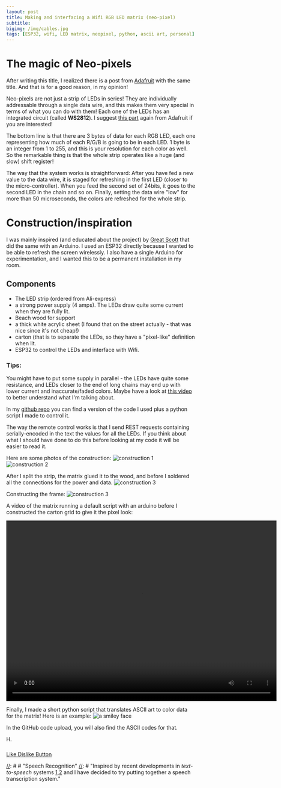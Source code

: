 ```yaml
---
layout: post
title: Making and interfacing a Wifi RGB LED matrix (neo-pixel)
subtitle: 
bigimg: /img/cables.jpg
tags: [ESP32, wifi, LED matrix, neopixel, python, ascii art, personal]
---
```


# The magic of Neo-pixels
After writing this title, I realized there is a post from [Adafruit](https://learn.adafruit.com/adafruit-neopixel-uberguide?view=all) with the same title. And that is for a good reason, in my opinion! 

Neo-pixels are not just a strip of LEDs in series! They are individually addressable through a single data wire, and this makes them very special in terms of what you can do with them! Each one of the LEDs has an integrated circuit (called **WS2812**).  I suggest [this part](https://learn.adafruit.com/adafruit-neopixel-uberguide?view=all#writing-your-own-library-16-13) again from Adafruit if you are interested! 

The bottom line is that there are 3 bytes of data for each RGB LED, each one representing how much of each R/G/B is going to be in each LED. 1 byte is an integer from 1 to 255, and this is your resolution for each color as well. So the remarkable thing is that the whole strip operates like a huge (and slow) shift register!

The way that the system works is straightforward: After you have fed a new value to the data wire, it is staged for refreshing in the first LED (closer to the micro-controller). When you feed the second set of 24bits, it goes to the second LED in the chain and so on. Finally, setting the data wire "low" for more than 50 microseconds, the colors are refreshed for the whole strip. 


# Construction/inspiration
I was mainly inspired (and educated about the project) by [Great Scott](https://www.youtube.com/watch?v=D_QBlFIQk-o) that did the same with an Arduino. I used an ESP32 directly because I wanted to be able to refresh the screen wirelessly. I also have a single Arduino for experimentation, and I wanted this to be a permanent installation in my room.

## Components
* The LED strip (ordered from Ali-express)
* a strong power supply (4 amps). The LEDs draw quite some current when they are fully lit.
* Beach wood for support
* a thick white acrylic sheet (I found that on the street actually - that was nice since it's not cheap!)
* carton (that is to separate the LEDs, so they have a "pixel-like" definition when lit. 
* ESP32 to control the LEDs and interface with Wifi.

### Tips:
You might have to put some supply in parallel - the LEDs have quite some resistance, and LEDs closer to the end of long chains may end up with lower current and inaccurate/faded colors. Maybe have a look at [this video](https://youtu.be/Ew0HmLy_Td8?t=417) to better understand what I'm talking about.

In my [github repo]( https://github.com/mylonasc/esp32wirelessledmatrix) you can find a version of the code I used plus a python script I made to control it.

The way the remote control works is that I send REST requests containing serially-encoded in the text the values for all the LEDs. If you think about what I should have done to do this before looking at my code it will be easier to read it. 

Here are some photos of the construction:
![construction 1 ](/img/construction1.jpg)
![construction 2 ](/img/construction2.jpg)

After I split the strip, the matrix glued it to the wood, and before I soldered all the connections for the power and data.
![construction 3 ](/img/construction3.jpg)

Constructing the frame:
![construction 3 ](/img/construction4.jpg)

A video of the matrix running a default script with an arduino before I constructed the carton grid to give it the pixel look:

<video width="720" height="480" controls="controls">
  <source src="/img/video_led_matrix.mp4" type="video/mp4">
</video>



Finally, I made a short python script that translates ASCII art to color data for the matrix! Here is an example:
![a smiley face](/img/smiley.jpg)

In the GitHub code upload, you will also find the ASCII codes for that.

H.

<h3></h3><!-- Start BawkBox Code--><script data-sil-id="603557453c0d090013685d6e">var loadWidget = function() { var d = document, w = window, l = window.location,p = l.protocol == "file:" ? "http://" : "//"; if (!w.WS) w.WS = {}; c = w.WS; var m=function(t, o){ var e = d.getElementsByTagName("script"); e=e[e.length-1]; var n = d.createElement(t); if (t=="script") {n.async=true;} for (k in o) n[k] = o[k]; e.parentNode.insertBefore(n, e)}; m("script", { src: p + "bawkbox.com/widget/like-dislike/603557453c0d090013685d6e?page=" +encodeURIComponent(l+''), type: 'text/javascript' }); c.load_net = m; }; if(window.Squarespace){ document.addEventListener('DOMContentLoaded', loadWidget); setTimeOut(function(){ document.addEventListener('DOMContentLoaded', loadWidget); }, 3000) } else { loadWidget() } </script><div class="sil-widget-like-dislike sil-widget" id="sil-widget-603557453c0d090013685d6e"><a href="//bawkbox.com/install/like-dislike">Like Dislike Button</a></div><!-- End BawkBox Code-->






[//]: # " # Variational Autoencoders"
[//]: # "Variational techniques in statistics have been around for some time. Relatively recently"

[//]: # # "Speech Recognition"
[//]: # "Inspired by recent developments in *text-to-speech* systems [1,2]() and I have decided to try putting together a speech transcription system."

[//]: # "The key novelty, in my opinion, of the two papers is that they use [Normalizing Flows](https://arxiv.org/abs/1505.05770)"

[//]: # "his is an attempt to make a small AE model with the normalizing flows for that task. An autoencoder for speech frames is to be constructed. The continuous dynamics of frames and transitions are expected to be captured by transitions in the latent space. By training a flow, the transition matrix based modeling of the HMMs can be replaced by an MCMC technique on continuous space but with proposal distributions that are trained by the neural network. The speaker normalization is a part of the parametrization of the autoencoder,"
[//]: # "(hopefully making it flexible enough for speech style transfer ;)."

 [//]: # " Random notes for speech recognition with NN: "

 [//]: # " ## 18/11/2018 "
 [//]: # " ### Reading the data, first signal analysis results"
 [//]: # " * Found TIMIT dataset on Academic torrents "
 [//]: # " * Played around with transformation from stft/mel/invmel/invstft "
 [//]: # " * audio reconstruction quite good with 80 mel banks (what Andrew Senior mentions that Google uses in [this youtube video](https://www.youtube.com/watch?v=HyUtT_z-cms) ) "
 [//]: # " * fourier size for 16khz: 512 samples (32ms) " 
 [//]: # " * overlap of half-window seems reasonable. "
 [//]: # " * Again from Senior, 26 frames are suggested. This may be a bit excessive, perhaps I should also capture the transitions as some sort of parametrized norm/flow "

 [//]: # " Goal is to squish the high input dimensions fast, with huge matrices and a lot of dropout. "
 [//]: # " At the moment I have complex mel inputs for the network. I'm thinking of treating them uniformly - it doesn't make sense to simply discard them. The network should find out what to do with them."

 [//]: # " # References"
 [//]: # " [1]() [FlowWaveNet](https://arxiv.org/abs/1505.05770)"
 [//]: # " [2]() [WaveGlow](https://github.com/NVIDIA/waveglow)"

